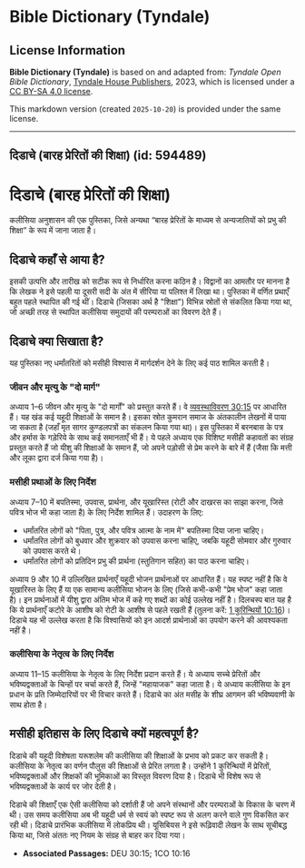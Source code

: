 # Bible Dictionary (Tyndale)

## License Information

**Bible Dictionary (Tyndale)** is based on and adapted from: _Tyndale Open Bible Dictionary_, [Tyndale House Publishers](https://tyndaleopenresources.com/), 2023, which is licensed under a [CC BY-SA 4.0 license](https://creativecommons.org/licenses/by-sa/4.0/legalcode.en).

This markdown version (created `2025-10-20`) is provided under the same license.



--------------------------------

## दिडाचे (बारह प्रेरितों की शिक्षा) (id: 594489)

दिडाचे (बारह प्रेरितों की शिक्षा)
=================================

कलीसिया अनुशासन की एक पुस्तिका, जिसे अन्यथा “बारह प्रेरितों के माध्यम से अन्यजातियों को प्रभु की शिक्षा” के रूप में जाना जाता है।

दिडाचे कहाँ से आया है?
----------------------

इसकी उत्पत्ति और तारीख को सटीक रूप से निर्धारित करना कठिन है। विद्वानों का आमतौर पर मानना है कि लेखक ने इसे पहली या दूसरी सदी के अंत में सीरिया या पलिश्त में लिखा था। पुस्तिका में वर्णित प्रथाएँ बहुत पहले स्थापित की गई थीं। दिडाचे (जिसका अर्थ है "शिक्षा") विभिन्न स्रोतों से संकलित किया गया था, जो अच्छी तरह से स्थापित कलीसिया समुदायों की परम्पराओं का विवरण देते हैं।

दिडाचे क्या सिखाता है?
----------------------

यह पुस्तिका नए धर्मांतरितों को मसीही विश्वास में मार्गदर्शन देने के लिए कई पाठ शामिल करती है।

### जीवन और मृत्यु के "दो मार्ग"

अध्याय 1–6 जीवन और मृत्यु के "दो मार्गों" को प्रस्तुत करते हैं। वे [व्यवस्थाविवरण 30:15](https://ref.ly/Deut30:15) पर आधारित हैं। यह खंड कई यहूदी शिक्षाओं के समान है। इसका स्रोत कुमरान समाज के अंतकालीन लेखनों में पाया जा सकता है (जहाँ मृत सागर कुण्डलपत्रों का संकलन किया गया था)। इस पुस्तिका में बरनबास के पत्र और हर्मास के गड़ेरिये के साथ कई समानताएँ भी हैं। ये पहले अध्याय एक विशिष्ट मसीही कहावतों का संग्रह प्रस्तुत करते हैं जो यीशु की शिक्षाओं के समान हैं, जो अपने पड़ोसी से प्रेम करने के बारे में हैं (जैसा कि मत्ती और लूका द्वारा दर्ज किया गया है)।

### मसीही प्रथाओं के लिए निर्देश

अध्याय 7–10 में बपतिस्मा, उपवास, प्रार्थना, और यूखारिस्त (रोटी और दाखरस का साझा करना, जिसे पवित्र भोज भी कहा जाता है) के लिए निर्देश शामिल हैं। उदाहरण के लिए:

* धर्मांतरित लोगों को "पिता, पुत्र, और पवित्र आत्मा के नाम में" बपतिस्मा दिया जाना चाहिए।
* धर्मांतरित लोगों को बुधवार और शुक्रवार को उपवास करना चाहिए, जबकि यहूदी सोमवार और गुरुवार को उपवास करते थे।
* धर्मांतरित लोगों को प्रतिदिन प्रभु की प्रार्थना (स्तुतिगान सहित) का पाठ करना चाहिए।

अध्याय 9 और 10 में उल्लिखित प्रार्थनाएँ यहूदी भोजन प्रार्थनाओं पर आधारित हैं। यह स्पष्ट नहीं है कि वे यूखारिस्त के लिए हैं या एक सामान्य कलीसिया भोजन के लिए (जिसे कभी\-कभी "प्रेम भोज" कहा जाता है)। इन प्रार्थनाओं में यीशु द्वारा अंतिम भोज में कहे गए शब्दों का कोई उल्लेख नहीं है। दिलचस्प बात यह है कि ये प्रार्थनाएँ कटोरे के आशीष को रोटी के आशीष से पहले रखती हैं (तुलना करें: [1 कुरिन्थियों 10:16](https://ref.ly/1Cor10:16))। दिडाचे यह भी उल्लेख करता है कि विश्वासियों को इन आदर्श प्रार्थनाओं का उपयोग करने की आवश्यकता नहीं है।

### कलीसिया के नेतृत्व के लिए निर्देश

अध्याय 11–15 कलीसिया के नेतृत्व के लिए निर्देश प्रदान करते हैं। ये अध्याय सच्चे प्रेरितों और भविष्यद्वक्ताओं के चिन्हों पर चर्चा करते हैं, जिन्हें "महायाजक" कहा जाता है। ये अध्याय कलीसिया के इन प्रधान के प्रति जिम्मेदारियों पर भी विचार करते हैं। दिडाचे का अंत मसीह के शीघ्र आगमन की भविष्यवाणी के साथ होता है।

मसीही इतिहास के लिए दिडाचे क्यों महत्वपूर्ण है?
-----------------------------------------------

दिडाचे की यहूदी विशेषता यरूशलेम की कलीसिया की शिक्षाओं के प्रभाव को प्रकट कर सकती है। कलीसिया के नेतृत्व का वर्णन पौलुस की शिक्षाओं से प्रेरित लगता है। उन्होंने 1 कुरिन्थियों में प्रेरितों, भविष्यद्वक्ताओं और शिक्षकों की भूमिकाओं का विस्तृत विवरण दिया है। दिडाचे भी विशेष रूप से भविष्यद्वक्ताओं के कार्य पर जोर देती है।

दिडाचे की शिक्षाएँ एक ऐसी कलीसिया को दर्शाती हैं जो अपने संस्थानों और परम्पराओं के विकास के चरण में थी। उस समय कलीसिया अब भी यहूदी धर्म से स्वयं को स्पष्ट रूप से अलग करने वाले गुण विकसित कर रही थी। दिडाचे प्रारंभिक कलीसिया में लोकप्रिय थी। यूसिबियस ने इसे रूढ़िवादी लेखन के साथ सूचीबद्ध किया था, जिसे अंततः नए नियम के संग्रह से बाहर कर दिया गया।

* **Associated Passages:** DEU 30:15; 1CO 10:16

